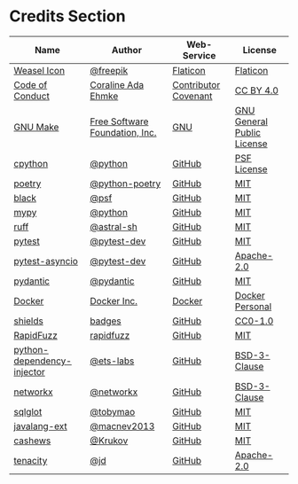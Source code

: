 # Credits Section

| Name                             | Author                               | Web-Service                | License                          |
|----------------------------------|--------------------------------------|----------------------------|----------------------------------|
| [Weasel Icon][01]                | [@freepik][02]                       | [Flaticon][03]             | [Flaticon][04]                   |
| [Code of Conduct][05]            | [Coraline Ada Ehmke][06]             | [Contributor Covenant][07] | [CC BY 4.0][08]                  |
| [GNU Make][09]                   | [Free Software Foundation, Inc.][10] | [GNU][11]                  | [GNU General Public License][12] |
| [cpython][13]                    | [@python][14]                        | [GitHub][15]               | [PSF License][16]                |
| [poetry][17]                     | [@python-poetry][18]                 | [GitHub][19]               | [MIT][20]                        |
| [black][21]                      | [@psf][22]                           | [GitHub][23]               | [MIT][24]                        |
| [mypy][25]                       | [@python][26]                        | [GitHub][27]               | [MIT][28]                        |
| [ruff][29]                       | [@astral-sh][30]                     | [GitHub][31]               | [MIT][32]                        |
| [pytest][33]                     | [@pytest-dev][34]                    | [GitHub][35]               | [MIT][36]                        |
| [pytest-asyncio][37]             | [@pytest-dev][38]                    | [GitHub][39]               | [Apache-2.0][40]                 |
| [pydantic][41]                   | [@pydantic][42]                      | [GitHub][43]               | [MIT][44]                        |
| [Docker][45]                     | [Docker Inc.][46]                    | [Docker][47]               | [Docker Personal][48]            |
| [shields][49]                    | [badges][50]                         | [GitHub][51]               | [CC0-1.0][52]                    |
| [RapidFuzz][53]                  | [rapidfuzz][54]                      | [GitHub][55]               | [MIT][56]                        |
| [python-dependency-injector][57] | [@ets-labs][58]                      | [GitHub][59]               | [BSD-3-Clause][60]               |
| [networkx][61]                   | [@networkx][62]                      | [GitHub][63]               | [BSD-3-Clause][64]               |
| [sqlglot][65]                    | [@tobymao][66]                       | [GitHub][67]               | [MIT][68]                        |
| [javalang-ext][69]               | [@macnev2013][70]                    | [GitHub][71]               | [MIT][72]                        |
| [cashews][73]                    | [@Krukov][74]                        | [GitHub][75]               | [MIT][76]                        |
| [tenacity][77]                   | [@jd][78]                            | [GitHub][79]               | [Apache-2.0][80]                 |

[01]: https://www.flaticon.com/free-icon/weasel_334982
[02]: https://www.flaticon.com/authors/freepik
[03]: https://www.flaticon.com/
[04]: https://www.freepikcompany.com/legal

[05]: https://www.contributor-covenant.org/version/2/1/code_of_conduct
[06]: https://where.coraline.codes
[07]: https://www.contributor-covenant.org
[08]: https://github.com/EthicalSource/contributor_covenant/blob/release/LICENSE.md

[09]: https://www.gnu.org/software/make
[10]: https://www.gnu.org/software/make/#mission-statement
[11]: https://www.gnu.org/
[12]: https://www.gnu.org/licenses/gpl-3.0.en.html

[13]: https://github.com/python/cpython
[14]: https://github.com/python
[15]: https://github.com/
[16]: https://github.com/python/cpython/blob/main/LICENSE

[17]: https://github.com/python-poetry/poetry
[18]: https://github.com/python-poetry
[19]: https://github.com/
[20]: https://github.com/python-poetry/poetry/blob/main/LICENSE

[21]: https://github.com/psf/black
[22]: https://github.com/psf
[23]: https://github.com/
[24]: https://github.com/psf/black/blob/main/LICENSE

[25]: https://github.com/python/mypy
[26]: https://github.com/python
[27]: https://github.com/
[28]: https://github.com/python/mypy/blob/master/LICENSE

[29]: https://github.com/astral-sh/ruff
[30]: https://github.com/astral-sh
[31]: https://github.com/
[32]: https://github.com/astral-sh/ruff/blob/main/LICENSE

[33]: https://github.com/pytest-dev/pytest
[34]: https://github.com/pytest-dev
[35]: https://github.com/
[36]: https://github.com/pytest-dev/pytest/blob/main/LICENSE

[37]: https://github.com/pytest-dev/pytest-asyncio
[38]: https://github.com/pytest-dev
[39]: https://github.com/
[40]: https://github.com/pytest-dev/pytest-asyncio/blob/main/LICENSE

[41]: https://github.com/pydantic/pydantic
[42]: https://github.com/pydantic
[43]: https://github.com/
[44]: https://github.com/pydantic/pydantic/blob/main/LICENSE

[45]: https://www.docker.com/
[46]: https://www.docker.com/company
[47]: https://www.docker.com/
[48]: https://www.docker.com/products/personal

[49]: https://github.com/badges/shields
[50]: https://github.com/badges
[51]: https://github.com/
[52]: https://github.com/badges/shields/blob/master/LICENSE

[53]: https://github.com/rapidfuzz/RapidFuzz
[54]: https://github.com/rapidfuzz
[55]: https://github.com/
[56]: https://github.com/rapidfuzz/RapidFuzz/blob/main/LICENSE

[57]: https://github.com/ets-labs/python-dependency-injector
[58]: https://github.com/ets-labs
[59]: https://github.com/
[60]: https://github.com/ets-labs/python-dependency-injector/blob/master/LICENSE.rst

[61]: https://github.com/networkx/networkx
[62]: https://github.com/networkx
[63]: https://github.com/
[64]: https://github.com/networkx/networkx/blob/main/LICENSE.txt

[65]: https://github.com/tobymao/sqlglot
[66]: https://github.com/tobymao
[67]: https://github.com/
[68]: https://github.com/tobymao/sqlglot/blob/main/LICENSE

[69]: https://github.com/macnev2013/javalang-ext
[70]: https://github.com/macnev2013
[71]: https://github.com/
[72]: https://github.com/macnev2013/javalang-ext/blob/master/LICENSE.txt

[73]: https://github.com/Krukov/cashews
[74]: https://github.com/Krukov
[75]: https://github.com/
[76]: https://github.com/Krukov/cashews/blob/master/LICENSE

[77]: https://github.com/jd/tenacity
[78]: https://github.com/jd
[79]: https://github.com/
[80]: https://github.com/jd/tenacity/blob/main/LICENSE
